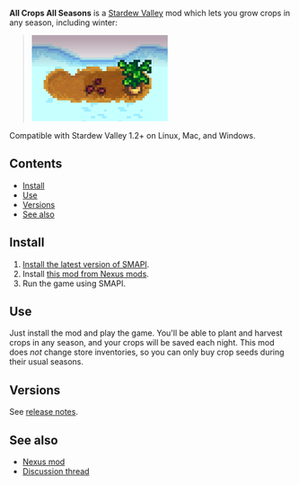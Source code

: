 ﻿**All Crops All Seasons** is a [Stardew Valley](http://stardewvalley.net/) mod which lets you grow
crops in any season, including winter:
> ![](screenshot.png)

Compatible with Stardew Valley 1.2+ on Linux, Mac, and Windows.

## Contents
* [Install](#install)
* [Use](#use)
* [Versions](#versions)
* [See also](#see-also)

## Install
1. [Install the latest version of SMAPI](https://smapi.io).
2. Install [this mod from Nexus mods](http://www.nexusmods.com/stardewvalley/mods/170).
4. Run the game using SMAPI.

## Use
Just install the mod and play the game. You'll be able to plant and harvest crops in any season,
and your crops will be saved each night. This mod does _not_ change store inventories, so you can
only buy crop seeds during their usual seasons.

## Versions
See [release notes](release-notes.md).

## See also
* [Nexus mod](http://www.nexusmods.com/stardewvalley/mods/170)
* [Discussion thread](http://community.playstarbound.com/threads/smapi-all-crops-all-seasons-plant-and-harvest-any-crop-in-any-season.108526/)
